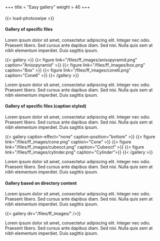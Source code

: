 +++
title = "Easy gallery"
weight = 40
+++

#### 

{{< load-photoswipe >}}

#### Gallery of specific files

Lorem ipsum dolor sit amet, consectetur adipiscing elit. Integer nec odio. Praesent libero. Sed cursus ante dapibus diam. Sed nisi. Nulla quis sem at nibh elementum imperdiet. Duis sagittis ipsum. 

{{< gallery >}}
{{< figure link="/files/ff_images/anisopyramid.png" caption="Anisopyramid" >}}
{{< figure link="/files/ff_images/box.png" caption="Box" >}}
{{< figure link="/files/ff_images/cone6.png" caption="Cone6" >}}
{{< /gallery >}}

Lorem ipsum dolor sit amet, consectetur adipiscing elit. Integer nec odio. Praesent libero. Sed cursus ante dapibus diam. Sed nisi. Nulla quis sem at nibh elementum imperdiet. Duis sagittis ipsum. 

#### Gallery of specific files (caption styled)

Lorem ipsum dolor sit amet, consectetur adipiscing elit. Integer nec odio. Praesent libero. Sed cursus ante dapibus diam. Sed nisi. Nulla quis sem at nibh elementum imperdiet. Duis sagittis ipsum. 

{{< gallery caption-effect="none" caption-position="bottom" >}}
{{< figure link="/files/ff_images/cone.png" caption="Cone" >}}
{{< figure link="/files/ff_images/cubeoct.png" caption="Cubeoct" >}}
{{< figure link="/files/ff_images/cylinder.png" caption="Cylinder">}}
{{< /gallery >}}

Lorem ipsum dolor sit amet, consectetur adipiscing elit. Integer nec odio. Praesent libero. Sed cursus ante dapibus diam. Sed nisi. Nulla quis sem at nibh elementum imperdiet. Duis sagittis ipsum. 

#### Gallery based on directory content

Lorem ipsum dolor sit amet, consectetur adipiscing elit. Integer nec odio. Praesent libero. Sed cursus ante dapibus diam. Sed nisi. Nulla quis sem at nibh elementum imperdiet. Duis sagittis ipsum. 

{{< gallery dir="/files/ff_images/" />}}

Lorem ipsum dolor sit amet, consectetur adipiscing elit. Integer nec odio. Praesent libero. Sed cursus ante dapibus diam. Sed nisi. Nulla quis sem at nibh elementum imperdiet. Duis sagittis ipsum. 
